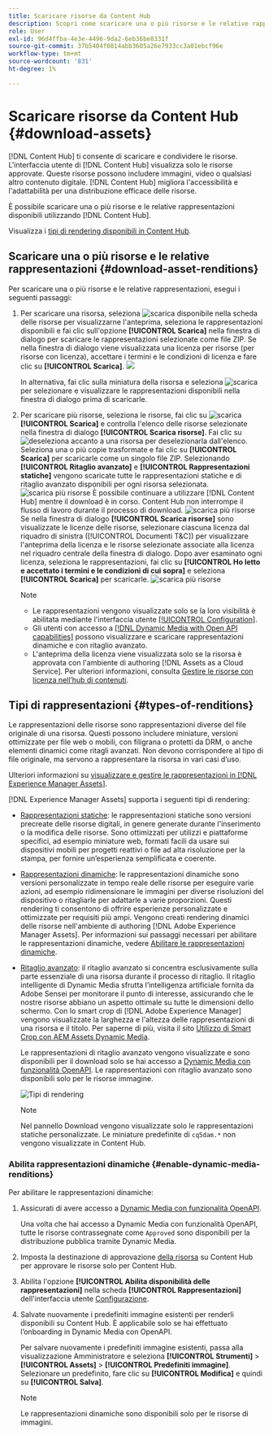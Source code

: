 ```yaml
---
title: Scaricare risorse da Content Hub
description: Scopri come scaricare una o più risorse e le relative rappresentazioni dal portale Content Hub.
role: User
exl-id: 96d4ffba-4e3e-4496-9da2-6eb36be8331f
source-git-commit: 37b5404f0814abb3605a26e7933cc3a01ebcf96e
workflow-type: tm+mt
source-wordcount: '831'
ht-degree: 1%

---
```


# Scaricare risorse da Content Hub {#download-assets}

[!DNL Content Hub] ti consente di scaricare e condividere le risorse. L&#39;interfaccia utente di [!DNL Content Hub] visualizza solo le risorse approvate. Queste risorse possono includere immagini, video o qualsiasi altro contenuto digitale. [!DNL Content Hub] migliora l&#39;accessibilità e l&#39;adattabilità per una distribuzione efficace delle risorse.

È possibile scaricare una o più risorse e le relative rappresentazioni disponibili utilizzando [!DNL Content Hub].

Visualizza i [tipi di rendering disponibili in Content Hub](#types-of-renditions).

## Scaricare una o più risorse e le relative rappresentazioni {#download-asset-renditions}

Per scaricare una o più risorse e le relative rappresentazioni, esegui i seguenti passaggi:

1. Per scaricare una risorsa, seleziona ![scarica](/help/assets/assets/download-icon.svg) disponibile nella scheda delle risorse per visualizzarne l&#39;anteprima, seleziona le rappresentazioni disponibili e fai clic sull&#39;opzione **[!UICONTROL Scarica]** nella finestra di dialogo per scaricare le rappresentazioni selezionate come file ZIP. Se nella finestra di dialogo viene visualizzata una licenza per risorse (per risorse con licenza), accettare i termini e le condizioni di licenza e fare clic su **[!UICONTROL Scarica]**.
   ![](/help/assets/assets/download-an-asset-CH-from-asset-card.png)

   In alternativa, fai clic sulla miniatura della risorsa e seleziona ![scarica](/help/assets/assets/download-icon.svg) per selezionare e visualizzare le rappresentazioni disponibili nella finestra di dialogo prima di scaricarle.

1. Per scaricare più risorse, seleziona le risorse, fai clic su ![scarica](/help/assets/assets/download-icon.svg) **[!UICONTROL Scarica]** e controlla l&#39;elenco delle risorse selezionate nella finestra di dialogo **[!UICONTROL Scarica risorse]**. Fai clic su ![deseleziona](/help/assets/assets/Close.svg) accanto a una risorsa per deselezionarla dall&#39;elenco. Seleziona una o più copie trasformate e fai clic su **[!UICONTROL Scarica]** per scaricarle come un singolo file ZIP. Selezionando **[!UICONTROL Ritaglio avanzato]** e **[!UICONTROL Rappresentazioni statiche]** vengono scaricate tutte le rappresentazioni statiche e di ritaglio avanzato disponibili per ogni risorsa selezionata.
   ![scarica più risorse](/help/assets/assets/download-multiple-assets-CH.png)
È possibile continuare a utilizzare [!DNL Content Hub] mentre il download è in corso. Content Hub non interrompe il flusso di lavoro durante il processo di download.
   ![scarica più risorse](/help/assets/assets/download-assets-notification-ch.png)
Se nella finestra di dialogo **[!UICONTROL Scarica risorse]** sono visualizzate le licenze delle risorse, selezionare ciascuna licenza dal riquadro di sinistra ([!UICONTROL Documenti T&amp;C]) per visualizzare l&#39;anteprima della licenza e le risorse selezionate associate alla licenza nel riquadro centrale della finestra di dialogo. Dopo aver esaminato ogni licenza, seleziona le rappresentazioni, fai clic su **[!UICONTROL Ho letto e accettato i termini e le condizioni di cui sopra]** e seleziona **[!UICONTROL Scarica]** per scaricarle.
   ![scarica più risorse](/help/assets/assets/download-multiple-licensed-assets-CH.png)

   >[!NOTE]
   >
   >* Le rappresentazioni vengono visualizzate solo se la loro visibilità è abilitata mediante l&#39;interfaccia utente [[!UICONTROL Configuration]](/help/assets/configure-content-hub-ui-options.md#renditions-content-hub).
   >* Gli utenti con accesso a [[!DNL Dynamic Media with Open API capabilities]](/help/assets/dynamic-media-open-apis-overview.md) possono visualizzare e scaricare rappresentazioni dinamiche e con ritaglio avanzato.
   >* L&#39;anteprima della licenza viene visualizzata solo se la risorsa è approvata con l&#39;ambiente di authoring [!DNL Assets as a Cloud Service]. Per ulteriori informazioni, consulta [Gestire le risorse con licenza nell’hub di contenuti](/help/assets/manage-licensed-assets-on-content-hub.md).

<!--

## Download an asset and its renditions {#download-asset-renditions} 

To download an asset and its renditions, execute the following steps: 

1. Click the asset to view its properties.

1. Click ![download](/help/assets/assets/download-icon.svg) to see the list of available asset renditions in the **[!UICONTROL Download]** panel.

   >[!NOTE]
   >
   >* The renditions display only if their visibility is enabled using the [Configuration](/help/assets/configure-content-hub-ui-options.md#renditions-content-hub) User Interface.
   >* You can download all [static, dynamic, and smart crop renditions](#types-of-renditions) while downloading an asset.

1. Select one or more renditions and click **[!UICONTROL Download]** to download the selected renditions as a zip file. 
While downloading a licensed asset, select **[!UICONTROL I have read and accepted the terms & conditions mentioned above]** before clicking **[!UICONTROL Download]**. You can also click **[!UICONTROL terms & conditions]** to view the asset license. The preview of the license displays only if the asset is approved using Assets as a Cloud Service authoring environment. For more information, see [Manage licensed assets on Content Hub](/help/assets/manage-licensed-assets-on-content-hub.md).

   ![Download single asset renditions](/help/assets/assets/download-single-asset-renditions.png)


If you are downloading a licensed asset, select **[!UICONTROL I have read and accepted the terms & conditions mentioned above]** and then click **[!UICONTROL Download]**. You can also click **[!UICONTROL terms & conditions]** to view the asset license. The preview of the license displays only if the asset is approved using Assets as a Cloud Service authoring environment. For more information, see [Manage licensed assets on Content Hub](/help/assets/manage-licensed-assets-on-content-hub.md).

>[!NOTE]
>
> The users with access to [Dynamic Media with Open API capabilities](/help/assets/dynamic-media-open-apis-overview.md) can view and download dynamic and smart crop renditions.

## Download multiple assets and their renditions {#download-multiple-assets-renditions} 

To download multiple assets and their renditions, execute the following steps: 

1. Select the assets and click ![download](/help/assets/assets/download-icon.svg) **[!UICONTROL Download]**. The [!UICONTROL Download assets] screen displays listing all the selected assets. 
1. Click **[!UICONTROL Download]** to select from the various download options to begin download:

    * **Download [!UICONTROL Originals]**: Select this option to download the selected assets in the original form.
    * **Download [!UICONTROL Static Renditions only]**: Select this option to download all available static renditions of assets except the original assets.
    * **Download [!UICONTROL Originals & Static Renditions]**: Select this option to download both original and static renditions of the selected assets. 

      ![Download multiple renditions](/help/assets/assets/download-multiple-renditions.png)

      >[!NOTE]
      >
      >* The renditions display only if their visibility is enabled using the [Configuration](/help/assets/configure-content-hub-ui-options.md#renditions-content-hub) User Interface.
      >* You can only download [static renditions](#types-of-renditions) while downloading multiple assets.

    If any of the selected asset is a licensed asset, click the license of the asset in left pane to see its preview, which enables you to select **[!UICONTROL I have read and accepted the terms & conditions mentioned above]** and then click **[!UICONTROL Download]**. The preview of the license displays only if the asset is approved using Assets as a Cloud Service authoring environment. For more information, see [Manage licensed assets on Content Hub](/help/assets/manage-licensed-assets-on-content-hub.md).

    <!--![download-multiple-license](/help/assets/assets/download-multiple-license.png)-->

<!--1. On the Content Hub homepage, select the asset and click **Download**. The **Download assets** dialog box displays a license or list of licenses associated with the selected assets in the left pane. 
1. Click a license in the left pane to see its PDF in the middle pane and the associated assets with it in the right pane. The license PDF preview is displayed only if the license is approved in your Assets as a Cloud Service environment. [Approve the license PDFs](/help/assets/approve-assets-content-hub.md) of the selected assets to see their previews.
1. Optional: Click ![remove-icon](/help/assets/assets/remove-icon.svg) to remove a license from the dialog box.
1. Select **I have read and accept all the terms and conditions mentioned above.** 
1. Click **Download** to download the selected assets.-->

<!---This dialog box displays the list of licenses associated with the selected assets in the left pane. Select a license to preview its terms and conditions (in pdf format) in the middle pane and the preview of the associated assets to the license in the right. Reviewed licenses are highlighted in light blue.


The dialog box that displays depends on whether the download list includes expired assets or only non-expired assets. <br/>
**Download expired assets dialog box:** This dialog box displays the expired assets' preview along with their expiry date in the left pane. The expired assets' count out of total selected displays in the right pane. Click **Proceed with all assets** to download expired assets with other assets (if present). The Download assets dialog box displays. See the [Download assets dialog box](#Download-asset-dialog-box) to proceed further.
    
    >[!NOTE]
    >
    >[Enable the download option for expired assets](/help/assets/configure-content-hub-ui-options.md#expired-assets-content-hub) to download them. Only expired assets that have enabled downloading are available for download.

   <a id="Download-asset-dialog-box"></a> **Download assets dialog box:** This dialog box displays the list of licenses associated with the selected assets in the left pane. Select a license to preview its terms and conditions (in pdf format) in the middle pane and the associated assets' preview and their count in the right pane. Reviewed licenses are highlighted in light blue.

    >[!NOTE]
    >
    > The **Download Asset dialog box** previews licensing terms and conditions only for approved licenses. [Approve the assets' licenses](/help/assets/approve-assets-content-hub.md) before downloading them to preview their licensing terms in the **Download Asset dialog box**.

1. Click  ![remove-icon](/help/assets/assets/remove-icon.svg) to remove a license from the download dialog box. 

1. Accept the terms and conditions and then click **Download** to download assets associated with the available licenses in the left pane.-->
<!--![download-multiple-license](/help/assets/assets/download-multiple-license.png)-->

<!---
### Download non-licensed Assets {#download-non-licensed-assets}

 To download non-licensed assets, select the assets and click ![download](/help/assets/assets/download-icon.svg) from the top rail.-->

## Tipi di rappresentazioni {#types-of-renditions}

Le rappresentazioni delle risorse sono rappresentazioni diverse del file originale di una risorsa. Questi possono includere miniature, versioni ottimizzate per file web o mobili, con filigrana o protetti da DRM, o anche elementi dinamici come ritagli avanzati. Non devono corrispondere al tipo di file originale, ma servono a rappresentare la risorsa in vari casi d’uso.

Ulteriori informazioni su [visualizzare e gestire le rappresentazioni in [!DNL Experience Manager Assets]](/help/assets/renditions.md).

[!DNL Experience Manager Assets] supporta i seguenti tipi di rendering:

* [Rappresentazioni statiche](/help/assets/renditions.md#static-renditions): le rappresentazioni statiche sono versioni precreate delle risorse digitali, in genere generate durante l&#39;inserimento o la modifica delle risorse. Sono ottimizzati per utilizzi e piattaforme specifici, ad esempio miniature web, formati facili da usare sui dispositivi mobili per progetti reattivi o file ad alta risoluzione per la stampa, per fornire un’esperienza semplificata e coerente.

* [Rappresentazioni dinamiche](/help/assets/renditions.md#dynamic-renditions): le rappresentazioni dinamiche sono versioni personalizzate in tempo reale delle risorse per eseguire varie azioni, ad esempio ridimensionare le immagini per diverse risoluzioni del dispositivo o ritagliarle per adattarle a varie proporzioni. Questi rendering ti consentono di offrire esperienze personalizzate e ottimizzate per requisiti più ampi. Vengono creati rendering dinamici delle risorse nell&#39;ambiente di authoring [!DNL Adobe Experience Manager Assets]. Per informazioni sui passaggi necessari per abilitare le rappresentazioni dinamiche, vedere [Abilitare le rappresentazioni dinamiche](#enable-dynamic-media-renditions).

* [Ritaglio avanzato](/help/assets/dynamic-media/image-profiles.md#creating-image-profiles): il ritaglio avanzato si concentra esclusivamente sulla parte essenziale di una risorsa durante il processo di ritaglio. Il ritaglio intelligente di Dynamic Media sfrutta l’intelligenza artificiale fornita da Adobe Sensei per monitorare il punto di interesse, assicurando che le nostre risorse abbiano un aspetto ottimale su tutte le dimensioni dello schermo. Con lo smart crop di [!DNL Adobe Experience Manager] vengono visualizzate la larghezza e l&#39;altezza delle rappresentazioni di una risorsa e il titolo. Per saperne di più, visita il sito [Utilizzo di Smart Crop con AEM Assets Dynamic Media](https://experienceleague.adobe.com/it/docs/experience-manager-learn/assets/dynamic-media/images/smart-crop-feature-video-use).

  Le rappresentazioni di ritaglio avanzato vengono visualizzate e sono disponibili per il download solo se hai accesso a [Dynamic Media con funzionalità OpenAPI](/help/assets/dynamic-media-open-apis-overview.md). Le rappresentazioni con ritaglio avanzato sono disponibili solo per le risorse immagine.

  ![Tipi di rendering](/help/assets/assets/renditions-types.png)

  >[!NOTE]
  > 
  > Nel pannello Download vengono visualizzate solo le rappresentazioni statiche personalizzate. Le miniature predefinite di `cq5dam.*` non vengono visualizzate in Content Hub.

### Abilita rappresentazioni dinamiche {#enable-dynamic-media-renditions}

Per abilitare le rappresentazioni dinamiche:

1. Assicurati di avere accesso a [Dynamic Media con funzionalità OpenAPI](/help/assets/dynamic-media-open-apis-overview.md).

   Una volta che hai accesso a Dynamic Media con funzionalità OpenAPI, tutte le risorse contrassegnate come `Approved` sono disponibili per la distribuzione pubblica tramite Dynamic Media.

1. Imposta la destinazione di approvazione [&#x200B; della risorsa](/help/assets/approve-assets-content-hub.md#set-approval-target) su Content Hub per approvare le risorse solo per Content Hub.

1. Abilita l&#39;opzione **[!UICONTROL Abilita disponibilità delle rappresentazioni]** nella scheda **[!UICONTROL Rappresentazioni]** dell&#39;interfaccia utente [Configurazione](/help/assets/configure-content-hub-ui-options.md#access-configuration-options-content-hub).

1. Salvate nuovamente i predefiniti immagine esistenti per renderli disponibili su Content Hub. È applicabile solo se hai effettuato l’onboarding in Dynamic Media con OpenAPI.

   Per salvare nuovamente i predefiniti immagine esistenti, passa alla visualizzazione Amministratore e seleziona **[!UICONTROL Strumenti]** > **[!UICONTROL Assets]** > **[!UICONTROL Predefiniti immagine]**. Selezionare un predefinito, fare clic su **[!UICONTROL Modifica]** e quindi su **[!UICONTROL Salva]**.



   >[!NOTE]
   > 
   > Le rappresentazioni dinamiche sono disponibili solo per le risorse di immagini.




